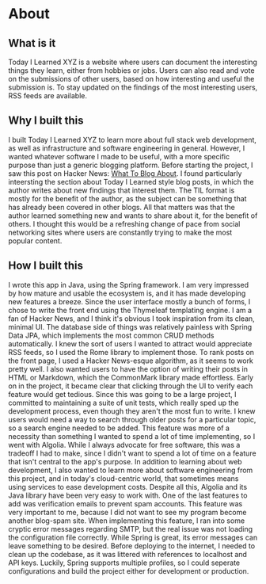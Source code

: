 # About

## What is it 
Today I Learned XYZ is a website where users can document the interesting
things they learn, either from hobbies or jobs. Users can also read and vote on
the submissions of other users, based on how interesting and useful the
submission is. To stay updated on the findings of the most interesting users,
RSS feeds are available.

## Why I built this 
I built Today I Learned XYZ to learn more about full stack web development, as
well as infrastructure and software engineering in general. However, I wanted
whatever software I made to be useful, with a more specific purpose than just a
generic blogging platform. Before starting the project, I saw this post on
Hacker News: [What To Blog
About](https://simonwillison.net/2022/Nov/6/what-to-blog-about/). I found
particularly inteersting the section about Today I Learned style blog posts, in
which the author writes about new findings that interest them. The TIL format
is mostly for the benefit of the author, as the subject can be something that
has already been covered in other blogs. All that matters was that the author
learned something new and wants to share about it, for the benefit of others. I
thought this would be a refreshing change of pace from social networking sites
where users are constantly trying to make the most popular content.

## How I built this 
I wrote this app in Java, using the Spring framework. I am very impressed by
how mature and usable the ecosystem is, and it has made developing new features
a breeze. Since the user interface mostly a bunch of forms, I chose to write
the front end using the Thymeleaf templating engine. I am a fan of Hacker News,
and I think it's obvious I took inspiration from its clean, minimal UI. The
database side of things was relatively painless with Spring Data JPA, which
implements the most common CRUD methods automatically. I knew the sort of users
I wanted to attract would appreciate RSS feeds, so I used the Rome library to
implement those. To rank posts on the front page, I used a Hacker News-esque
algorithm, as it seems to work pretty well. I also wanted users to have the
option of writing their posts in HTML or Markdown, which the CommonMark library
made effortless. Early on in the project, it became clear that clicking through
the UI to verify each feature would get tedious. Since this was going to be a
large project, I committed to maintaining a suite of unit tests, which really
sped up the development process, even though they aren't the most fun to write.
I knew users would need a way to search through older posts for a particular
topic, so a search engine needed to be added. This feature was more of a
necessity than something I wanted to spend a lot of time implementing, so I
went with Algolia. While I always advocate for free software, this was a
tradeoff I had to make, since I didn't want to spend a lot of time on a feature
that isn't central to the app's purpose. In addition to learning about web
development, I also wanted to learn more about software engineering from this
project, and in today's cloud-centric world, that sometimes means using
services to ease development costs. Despite all this, Algolia and its Java
library have been very easy to work with. One of the last features to add was
verification emails to prevent spam accounts. This feature was very important
to me, because I did not want to see my program become another blog-spam site.
When implementing this feature, I ran into some cryptic error messages
regarding SMTP, but the real issue was not loading the configuration file
correctly. While Spring is great, its error messages can leave something to be
desired. Before deploying to the internet, I needed to clean up the codebase,
as it was littered with references to localhost and API keys. Luckily, Spring
supports multiple profiles, so I could seperate configurations and build the
project either for development or production.
